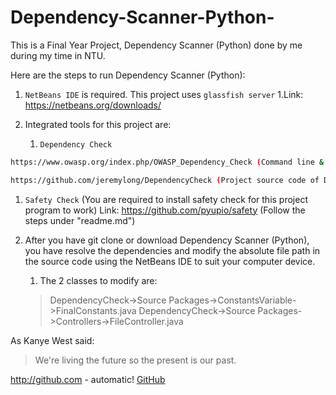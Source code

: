 # Dependency-Scanner-Python-
This is a Final Year Project, Dependency Scanner (Python) done by me during my time in NTU.

Here are the steps to run Dependency Scanner (Python):

1. `NetBeans IDE` is required. This project uses `glassfish server`
   1.Link: https://netbeans.org/downloads/

1. Integrated tools for this project are:
   1. `Dependency Check` 
```bash
https://www.owasp.org/index.php/OWASP_Dependency_Check (Command line & Documentation)
```
```bash
https://github.com/jeremylong/DependencyCheck (Project source code of Dependency Check)
```
   1. `Safety Check` (You are required to install safety check for this project program to work)
   Link: https://github.com/pyupio/safety (Follow the steps under "readme.md")

1. After you have git clone or download Dependency Scanner (Python), you have resolve the dependencies and modify the absolute file path in the source code using the NetBeans IDE to suit your computer device.
   1. The 2 classes to modify are:
   > DependencyCheck->Source Packages->ConstantsVariable->FinalConstants.java
   > DependencyCheck->Source Packages->Controllers->FileController.java

   
As Kanye West said:

> We're living the future so
> the present is our past.
   
http://github.com - automatic!
[GitHub](http://github.com)
   
